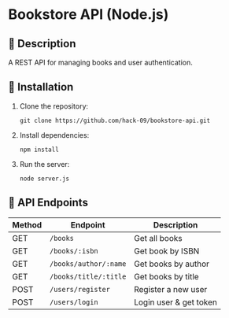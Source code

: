 # Bookstore API (Node.js)

## 📌 Description
A REST API for managing books and user authentication.

## 🚀 Installation
1. Clone the repository:
   ```
   git clone https://github.com/hack-09/bookstore-api.git
   ```
2. Install dependencies:
   ```
   npm install
   ```
3. Run the server:
   ```
   node server.js
   ```

## 📌 API Endpoints
| Method | Endpoint              | Description              |
|--------|-----------------------|--------------------------|
| GET    | `/books`              | Get all books           |
| GET    | `/books/:isbn`        | Get book by ISBN        |
| GET    | `/books/author/:name` | Get books by author     |
| GET    | `/books/title/:title` | Get books by title      |
| POST   | `/users/register`     | Register a new user     |
| POST   | `/users/login`        | Login user & get token  |


